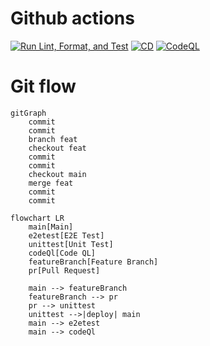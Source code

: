 # Github actions

[![Run Lint, Format, and Test](https://github.com/juanjosenavarro13/backend-juanjosenavarroes/actions/workflows/CI.yml/badge.svg)](https://github.com/juanjosenavarro13/backend-juanjosenavarroes/actions/workflows/CI.yml)
[![CD](https://github.com/juanjosenavarro13/backend-juanjosenavarroes/actions/workflows/CD.yml/badge.svg)](https://github.com/juanjosenavarro13/backend-juanjosenavarroes/actions/workflows/CD.yml)
[![CodeQL](https://github.com/juanjosenavarro13/backend-juanjosenavarroes/actions/workflows/codeQL.yml/badge.svg)](https://github.com/juanjosenavarro13/backend-juanjosenavarroes/actions/workflows/codeQL.yml)

# Git flow

```mermaid
gitGraph
    commit
    commit
    branch feat
    checkout feat
    commit
    commit
    checkout main
    merge feat
    commit
    commit
```

```mermaid
flowchart LR
    main[Main]
    e2etest[E2E Test]
    unittest[Unit Test]
    codeQl[Code QL]
    featureBranch[Feature Branch]
    pr[Pull Request]

    main --> featureBranch
    featureBranch --> pr
    pr --> unittest
    unittest -->|deploy| main
    main --> e2etest
    main --> codeQl
```
